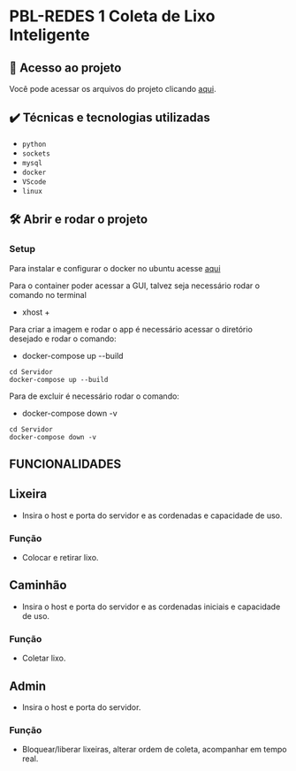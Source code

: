 # PBL-REDES 1 Coleta de Lixo Inteligente

## 📁 Acesso ao projeto
Você pode acessar os arquivos do projeto clicando [aqui](https://github.com/WesleiSantos/PBL-REDES-TCP.git).

## ✔️ Técnicas e tecnologias utilizadas

- ``python``
- ``sockets``
- ``mysql``
- ``docker``
- ``VScode``
- ``linux``

## 🛠️ Abrir e rodar o projeto

### Setup
Para instalar e configurar o docker no ubuntu acesse [aqui](https://docs.docker.com/engine/install/ubuntu/)

Para o container poder acessar a GUI, talvez seja necessário rodar o comando no terminal
-   xhost +

Para criar a imagem e rodar o app é necessário acessar o diretório desejado e rodar o comando:
-  docker-compose up --build
```
cd Servidor
docker-compose up --build
```

Para de excluir é necessário rodar o comando:
-  docker-compose down -v
```
cd Servidor
docker-compose down -v
```

## FUNCIONALIDADES

## Lixeira
-   Insira o host e porta do servidor e as cordenadas e capacidade de uso.
### Função
-   Colocar e retirar lixo.

## Caminhão
-   Insira o host e porta do servidor e as cordenadas iniciais e capacidade de uso.
### Função
-   Coletar lixo.

## Admin
-   Insira o host e porta do servidor.
### Função
-   Bloquear/liberar lixeiras, alterar ordem de coleta, acompanhar em tempo real.

